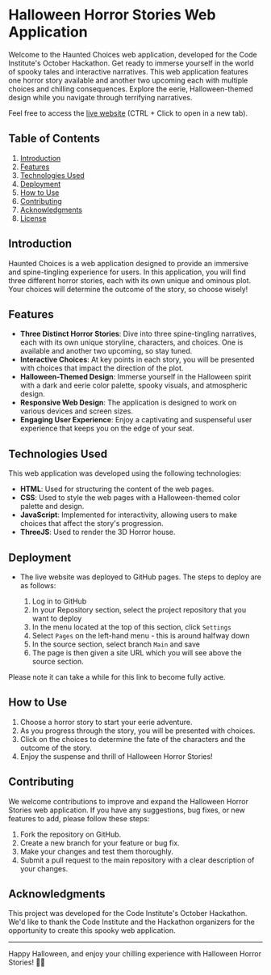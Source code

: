 # Halloween Horror Stories Web Application

Welcome to the Haunted Choices web application, developed for the Code Institute's October Hackathon. Get ready to immerse yourself in the world of spooky tales and interactive narratives. This web application features one horror story available and another two upcoming each with multiple choices and chilling consequences. Explore the eerie, Halloween-themed design while you navigate through terrifying narratives.

Feel free to access the [live website](https://nils-n.github.io/boo-army/) (CTRL + Click to open in a new tab).

## Table of Contents

1. [Introduction](#introduction)
2. [Features](#features)
3. [Technologies Used](#technologies-used)
4. [Deployment](#deployment)
5. [How to Use](#how-to-use)
6. [Contributing](#contributing)
7. [Acknowledgments](#acknowledgments)
8. [License](#license)

## Introduction

Haunted Choices is a web application designed to provide an immersive and spine-tingling experience for users. In this application, you will find three different horror stories, each with its own unique and ominous plot. Your choices will determine the outcome of the story, so choose wisely!

## Features

- **Three Distinct Horror Stories**: Dive into three spine-tingling narratives, each with its own unique storyline, characters, and choices. One is available and another two upcoming, so stay tuned.
- **Interactive Choices**: At key points in each story, you will be presented with choices that impact the direction of the plot.
- **Halloween-Themed Design**: Immerse yourself in the Halloween spirit with a dark and eerie color palette, spooky visuals, and atmospheric design.
- **Responsive Web Design**: The application is designed to work on various devices and screen sizes.
- **Engaging User Experience**: Enjoy a captivating and suspenseful user experience that keeps you on the edge of your seat.

## Technologies Used

This web application was developed using the following technologies:

- **HTML**: Used for structuring the content of the web pages.
- **CSS**: Used to style the web pages with a Halloween-themed color palette and design.
- **JavaScript**: Implemented for interactivity, allowing users to make choices that affect the story's progression.
- **ThreeJS**: Used to render the 3D Horror house.

## Deployment

 - The live website was deployed to GitHub pages. The steps to deploy are as follows: 
  
    1. Log in to GitHub
    2. In your Repository section, select the project repository that you want to deploy
    3. In the menu located at the top of this section, click `Settings`
    4. Select `Pages` on the left-hand menu - this is around halfway down
    5. In the source section, select branch `Main` and save
    6. The page is then given a site URL which you will see above the source section.

Please note it can take a while for this link to become fully active. 

## How to Use

1. Choose a horror story to start your eerie adventure.
2. As you progress through the story, you will be presented with choices.
3. Click on the choices to determine the fate of the characters and the outcome of the story.
4. Enjoy the suspense and thrill of Halloween Horror Stories!

## Contributing

We welcome contributions to improve and expand the Halloween Horror Stories web application. If you have any suggestions, bug fixes, or new features to add, please follow these steps:

1. Fork the repository on GitHub.
2. Create a new branch for your feature or bug fix.
3. Make your changes and test them thoroughly.
4. Submit a pull request to the main repository with a clear description of your changes.

## Acknowledgments

This project was developed for the Code Institute's October Hackathon. We'd like to thank the Code Institute and the Hackathon organizers for the opportunity to create this spooky web application.

---

Happy Halloween, and enjoy your chilling experience with Halloween Horror Stories! 🎃👻
